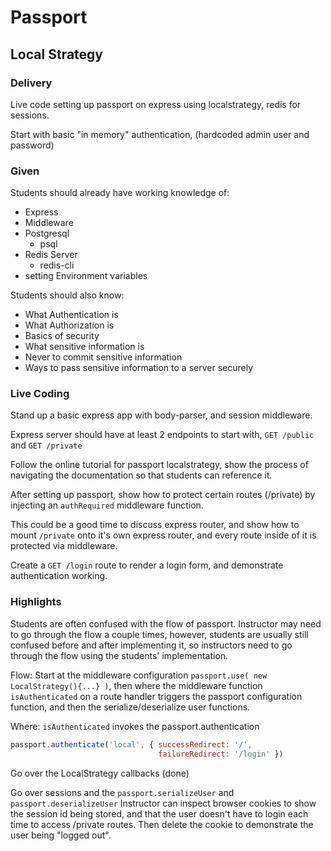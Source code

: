 # Passport

## Local Strategy

### Delivery

Live code setting up passport on express using localstrategy, redis for sessions.

Start with basic "in memory" authentication, (hardcoded admin user and password)

### Given

Students should already have working knowledge of:
- Express
- Middleware
- Postgresql
    - psql
- Redis Server
    - redis-cli
- setting Environment variables

Students should also know:
- What Authentication is
- What Authorization is
- Basics of security
- What sensitive information is
- Never to commit sensitive information
- Ways to pass sensitive information to a server securely

### Live Coding

Stand up a basic express app with body-parser, and session middleware.

Express server should have at least 2 endpoints to start with, `GET /public` and `GET /private`

Follow the online tutorial for passport localstrategy, show the process of navigating the documentation so that students can reference it.

After setting up passport, show how to protect certain routes (/private) by injecting an `authRequired` middleware function.

This could be a good time to discuss express router, and show how to mount `/private` onto it's own express router, and every route inside of it is protected via middleware.

Create a `GET /login` route to render a login form, and demonstrate authentication working.

### Highlights

Students are often confused with the flow of passport. Instructor may need to go through the flow a couple times, however, students are usually still confused before and after implementing it, so instructors need to go through the flow using the students' implementation.

Flow: Start at the middleware configuration `passport.use( new LocalStrategy(){...} )`, then where the middleware function `isAuthenticated` on a route handler triggers the passport configuration function, and then the serialize/deserialize user functions.

Where: `isAuthenticated` invokes the passport.authentication
```javascript
passport.authenticate('local', { successRedirect: '/',
                                 failureRedirect: '/login' })
```

Go over the LocalStrategy callbacks (done)

Go over sessions and the `passport.serializeUser` and `passport.deserializeUser`
Instructor can inspect browser cookies to show the session id being stored, and that the user doesn't have to login each time to access /private routes. Then delete the cookie to demonstrate the user being "logged out".
